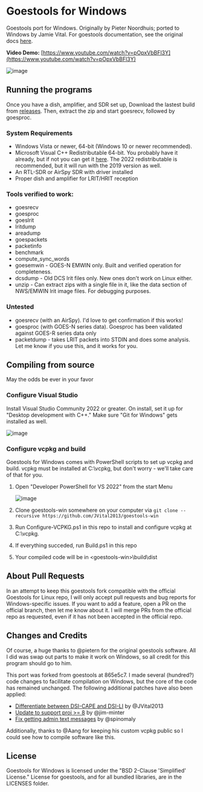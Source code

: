 # Goestools for Windows
Goestools port for Windows. Originally by Pieter Noordhuis; ported to Windows by Jamie Vital. For goestools documentation, see the original docs [here](https://pietern.github.io/goestools/commands.html).

**Video Demo:** [https://www.youtube.com/watch?v=pOpxVbBFl3Y](https://www.youtube.com/watch?v=pOpxVbBFl3Y)

![image](https://github.com/JVital2013/goestools-win/assets/24253715/6436a7ef-8612-4594-8d25-f391ec095517)

## Running the programs
Once you have a dish, amplifier, and SDR set up, Download the lastest build from [releases](https://github.com/JVital2013/goestools-win/releases). Then, extract the zip and start goesrecv, followed by goesproc.

### System Requirements
- Windows Vista or newer, 64-bit (Windows 10 or newer recommended).
- Microsoft Visual C++ Redistributable 64-bit. You probably have it already, but if not you can get it [here](https://learn.microsoft.com/en-us/cpp/windows/latest-supported-vc-redist). The 2022 redistributable is recommended, but it will run with the 2019 version as well.
- An RTL-SDR or AirSpy SDR with driver installed
- Proper dish and amplifier for LRIT/HRIT reception

### Tools verified to work:
- goesrecv
- goesproc
- goeslrit
- lritdump
- areadump
- goespackets
- packetinfo
- benchmark
- compute_sync_words
- goesemwin - GOES-N EMWIN only. Built and verified operation for completeness.
- dcsdump - Old DCS lrit files only. New ones don't work on Linux either.
- unzip - Can extract zips with a single file in it, like the data section of NWS/EMWIN lrit image files. For debugging purposes.

### Untested
- goesrecv (with an AirSpy). I'd love to get confirmation if this works!
- goesproc (with GOES-N series data). Goesproc has been validated against GOES-R series data only
- packetdump - takes LRIT packets into STDIN and does some analysis. Let me know if you use this, and it works for you.

## Compiling from source
May the odds be ever in your favor

### Configure Visual Studio
Install Visual Studio Community 2022 or greater. On install, set it up for "Desktop development with C++." Make sure "Git for Windows" gets installed as well.

![image](https://github.com/JVital2013/goestools-win/assets/24253715/396cc01e-f35d-46ca-b2b4-e240170068de)

### Configure vcpkg and build
Goestools for Windows comes with PowerShell scripts to set up vcpkg and build. vcpkg must be installed at C:\vcpkg, but don't worry - we'll take care of that for you.

1. Open "Developer PowerShell for VS 2022" from the start Menu

    ![image](https://github.com/JVital2013/goestools-win/assets/24253715/ef7af001-c45e-4ee7-88e6-d9bb33d6a5fe)

3. Clone goestools-win somewhere on your computer via `git clone --recursive https://github.com/JVital2013/goestools-win`
4. Run Configure-VCPKG.ps1 in this repo to install and configure vcpkg at C:\vcpkg.
5. If everything succeded, run Build.ps1 in this repo
6. Your compiled code will be in \<goestools-win\>\build\dist

## About Pull Requests
In an attempt to keep this goestools fork compatible with the official Goestools for Linux repo, I will only accept pull requests and bug reports for Windows-specific issues. If you want to add a feature, open a PR on the official branch, then let me know about it. I will merge PRs from the official repo as requested, even if it has not been accepted in the official repo.

## Changes and Credits
Of course, a huge thanks to @pietern for the original goestools software. All I did was swap out parts to make it work on Windows, so all credit for this program should go to him.

This port was forked from goestools at 865e5c7. I made several (hundred?) code changes to facilitate compilation on Windows, but the core of the code has remained unchanged. The following additional patches have also been applied: 

- [Differentiate between DSI-CAPE and DSI-LI](https://github.com/pietern/goestools/pull/163) by @JVital2013
- [Update to support proj >= 8](https://github.com/pietern/goestools/pull/148) by @jim-minter
- [Fix getting admin text messages](https://github.com/pietern/goestools/pull/105) by @spinomaly

Additionally, thanks to @Aang for keeping his custom vcpkg public so I could see how to compile software like this.

## License
Goestools for Windows is licensed under the "BSD 2-Clause 'Simplified' License." License for goestools, and for all bundled libraries, are in the LICENSES folder.
